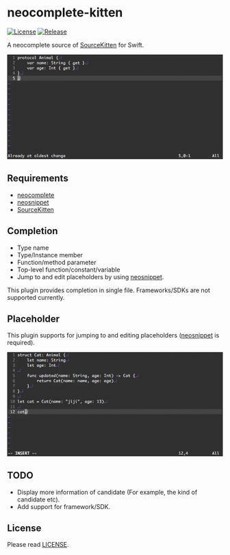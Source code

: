 # neocomplete-kitten

[![License][license-badge]][license]
[![Release][release-badge]][release]

A neocomplete source of [SourceKitten][github-sourcekitten] for Swift.

![kitten-gif](/_images/kitten.gif)

## Requirements

- [neocomplete][github-neocomplete]
- [neosnippet][github-neosnippet]
- [SourceKitten][github-sourcekitten]


## Completion

- Type name
- Type/Instance member
- Function/method parameter
- Top-level function/constant/variable
- Jump to and edit placeholders by using [neosnippet][github-neosnippet].

This plugin provides completion in single file.
Frameworks/SDKs are not supported currently.


## Placeholder

This plugin supports for jumping to and editing placeholders ([neosnippet][github-neosnippet] is required).

![placeholder-gif](/_images/placeholder.gif)


## TODO

- Display more information of candidate (For example, the kind of candidate etc).
- Add support for framework/SDK.


## License

Please read [LICENSE][license].

[license-badge]: https://img.shields.io/badge/license-MIT-yellowgreen.svg?style=flat-square
[license]: LICENSE
[release-badge]: https://img.shields.io/github/tag/mitsuse/neocomplete-kitten.svg?style=flat-square
[release]: https://github.com/mitsuse/neocomplete-kitten/releases
[github-sourcekitten]: https://github.com/jpsim/SourceKitten
[github-neocomplete]: https://github.com/Shougo/neocomplete.vim
[github-neosnippet]: https://github.com/Shougo/neosnippet.vim

